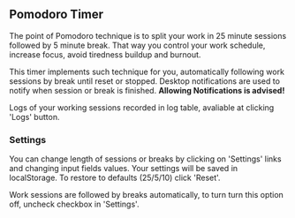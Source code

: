 ## Pomodoro Timer

The point of Pomodoro technique is to split your work in 25 minute sessions followed by 5 minute break. That way you control your work schedule, increase focus, avoid tiredness buildup and burnout.

This timer implements such technique for you, automatically following work sessions by break until reset or stopped. Desktop notifications are used to notify when session or break is finished. **Allowing Notifications is advised!**

Logs of your working sessions recorded in log table, avaliable at clicking 'Logs' button.

### Settings

You can change length of sessions or breaks by clicking on 'Settings' links and changing input fields values. Your settings will be saved in localStorage. To restore to defaults (25/5/10) click 'Reset'.

Work sessions are followed by breaks automatically, to turn turn this option off, uncheck checkbox in 'Settings'.
